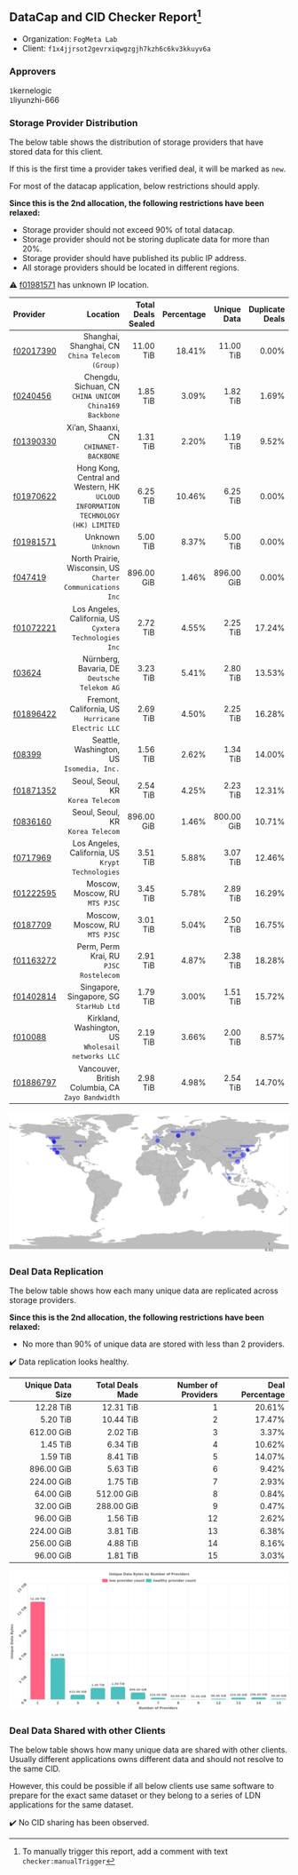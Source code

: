 ## DataCap and CID Checker Report[^1]
 - Organization: `FogMeta Lab`
 - Client: `f1x4jjrsot2gevrxiqwgzgjh7kzh6c6kv3kkuyv6a`
### Approvers
`1`kernelogic<br/>`1`liyunzhi-666

### Storage Provider Distribution
The below table shows the distribution of storage providers that have stored data for this client.

If this is the first time a provider takes verified deal, it will be marked as `new`.

For most of the datacap application, below restrictions should apply.

**Since this is the 2nd allocation, the following restrictions have been relaxed:**
 - Storage provider should not exceed 90% of total datacap.
 - Storage provider should not be storing duplicate data for more than 20%.
 - Storage provider should have published its public IP address.
 - All storage providers should be located in different regions.

⚠️ [f01981571](https://filfox.info/en/address/f01981571) has unknown IP location.

| Provider                                              |                                                                            Location | Total Deals Sealed | Percentage | Unique Data | Duplicate Deals |
| :---------------------------------------------------- | ----------------------------------------------------------------------------------: | -----------------: | ---------: | ----------: | --------------: |
| [f02017390](https://filfox.info/en/address/f02017390) |                                  Shanghai, Shanghai, CN<br/>`China Telecom (Group)` |          11.00 TiB |     18.41% |   11.00 TiB |           0.00% |
| [f0240456](https://filfox.info/en/address/f0240456)   |                           Chengdu, Sichuan, CN<br/>`CHINA UNICOM China169 Backbone` |           1.85 TiB |      3.09% |    1.82 TiB |           1.69% |
| [f01390330](https://filfox.info/en/address/f01390330) |                                          Xi’an, Shaanxi, CN<br/>`CHINANET-BACKBONE` |           1.31 TiB |      2.20% |    1.19 TiB |           9.52% |
| [f01970622](https://filfox.info/en/address/f01970622) | Hong Kong, Central and Western, HK<br/>`UCLOUD INFORMATION TECHNOLOGY (HK) LIMITED` |           6.25 TiB |     10.46% |    6.25 TiB |           0.00% |
| [f01981571](https://filfox.info/en/address/f01981571) |                                                               Unknown<br/>`Unknown` |           5.00 TiB |      8.37% |    5.00 TiB |           0.00% |
| [f047419](https://filfox.info/en/address/f047419)     |                       North Prairie, Wisconsin, US<br/>`Charter Communications Inc` |         896.00 GiB |      1.46% |  896.00 GiB |           0.00% |
| [f01072221](https://filfox.info/en/address/f01072221) |                          Los Angeles, California, US<br/>`Cyxtera Technologies Inc` |           2.72 TiB |      4.55% |    2.25 TiB |          17.24% |
| [f03624](https://filfox.info/en/address/f03624)       |                                     Nürnberg, Bavaria, DE<br/>`Deutsche Telekom AG` |           3.23 TiB |      5.41% |    2.80 TiB |          13.53% |
| [f01896422](https://filfox.info/en/address/f01896422) |                                Fremont, California, US<br/>`Hurricane Electric LLC` |           2.69 TiB |      4.50% |    2.25 TiB |          16.28% |
| [f08399](https://filfox.info/en/address/f08399)       |                                        Seattle, Washington, US<br/>`Isomedia, Inc.` |           1.56 TiB |      2.62% |    1.34 TiB |          14.00% |
| [f01871352](https://filfox.info/en/address/f01871352) |                                                Seoul, Seoul, KR<br/>`Korea Telecom` |           2.54 TiB |      4.25% |    2.23 TiB |          12.31% |
| [f0836160](https://filfox.info/en/address/f0836160)   |                                                Seoul, Seoul, KR<br/>`Korea Telecom` |         896.00 GiB |      1.46% |  800.00 GiB |          10.71% |
| [f0717969](https://filfox.info/en/address/f0717969)   |                                Los Angeles, California, US<br/>`Krypt Technologies` |           3.51 TiB |      5.88% |    3.07 TiB |          12.46% |
| [f01222595](https://filfox.info/en/address/f01222595) |                                                   Moscow, Moscow, RU<br/>`MTS PJSC` |           3.45 TiB |      5.78% |    2.89 TiB |          16.29% |
| [f0187709](https://filfox.info/en/address/f0187709)   |                                                   Moscow, Moscow, RU<br/>`MTS PJSC` |           3.01 TiB |      5.04% |    2.50 TiB |          16.75% |
| [f01163272](https://filfox.info/en/address/f01163272) |                                           Perm, Perm Krai, RU<br/>`PJSC Rostelecom` |           2.91 TiB |      4.87% |    2.38 TiB |          18.28% |
| [f01402814](https://filfox.info/en/address/f01402814) |                                          Singapore, Singapore, SG<br/>`StarHub Ltd` |           1.79 TiB |      3.00% |    1.51 TiB |          15.72% |
| [f010088](https://filfox.info/en/address/f010088)     |                               Kirkland, Washington, US<br/>`Wholesail networks LLC` |           2.19 TiB |      3.66% |    2.00 TiB |           8.57% |
| [f01886797](https://filfox.info/en/address/f01886797) |                                Vancouver, British Columbia, CA<br/>`Zayo Bandwidth` |           2.98 TiB |      4.98% |    2.54 TiB |          14.70% |

![Provider Distribution](https://raw.githubusercontent.com/data-preservation-programs/filplus-checker-assets/main/filecoin-project/filecoin-plus-large-datasets/issues/984/1676029033554.png)
### Deal Data Replication
The below table shows how each many unique data are replicated across storage providers.

**Since this is the 2nd allocation, the following restrictions have been relaxed:**
- No more than 90% of unique data are stored with less than 2 providers.

✔️ Data replication looks healthy.

| Unique Data Size | Total Deals Made | Number of Providers | Deal Percentage |
| ---------------: | ---------------: | ------------------: | --------------: |
|        12.28 TiB |        12.31 TiB |                   1 |          20.61% |
|         5.20 TiB |        10.44 TiB |                   2 |          17.47% |
|       612.00 GiB |         2.02 TiB |                   3 |           3.37% |
|         1.45 TiB |         6.34 TiB |                   4 |          10.62% |
|         1.59 TiB |         8.41 TiB |                   5 |          14.07% |
|       896.00 GiB |         5.63 TiB |                   6 |           9.42% |
|       224.00 GiB |         1.75 TiB |                   7 |           2.93% |
|        64.00 GiB |       512.00 GiB |                   8 |           0.84% |
|        32.00 GiB |       288.00 GiB |                   9 |           0.47% |
|        96.00 GiB |         1.56 TiB |                  12 |           2.62% |
|       224.00 GiB |         3.81 TiB |                  13 |           6.38% |
|       256.00 GiB |         4.88 TiB |                  14 |           8.16% |
|        96.00 GiB |         1.81 TiB |                  15 |           3.03% |

![Replication Distribution](https://raw.githubusercontent.com/data-preservation-programs/filplus-checker-assets/main/filecoin-project/filecoin-plus-large-datasets/issues/984/1676029034097.png)
### Deal Data Shared with other Clients
The below table shows how many unique data are shared with other clients.
Usually different applications owns different data and should not resolve to the same CID.

However, this could be possible if all below clients use same software to prepare for the exact same dataset or they belong to a series of LDN applications for the same dataset.

✔️ No CID sharing has been observed.

[^1]: To manually trigger this report, add a comment with text `checker:manualTrigger`
